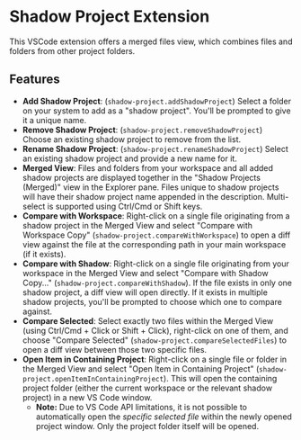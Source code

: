 # Shadow Project Extension

This VSCode extension offers a merged files view, which combines files and folders from other project folders.

## Features

*   **Add Shadow Project**: (`shadow-project.addShadowProject`) Select a folder on your system to add as a "shadow project". You'll be prompted to give it a unique name.
*   **Remove Shadow Project**: (`shadow-project.removeShadowProject`) Choose an existing shadow project to remove from the list.
*   **Rename Shadow Project**: (`shadow-project.renameShadowProject`) Select an existing shadow project and provide a new name for it.
*   **Merged View**: Files and folders from your workspace and all added shadow projects are displayed together in the "Shadow Projects (Merged)" view in the Explorer pane. Files unique to shadow projects will have their shadow project name appended in the description. Multi-select is supported using Ctrl/Cmd or Shift keys.
*   **Compare with Workspace**: Right-click on a single file originating from a shadow project in the Merged View and select "Compare with Workspace Copy" (`shadow-project.compareWithWorkspace`) to open a diff view against the file at the corresponding path in your main workspace (if it exists).
*   **Compare with Shadow**: Right-click on a single file originating from your workspace in the Merged View and select "Compare with Shadow Copy..." (`shadow-project.compareWithShadow`). If the file exists in only one shadow project, a diff view will open directly. If it exists in multiple shadow projects, you'll be prompted to choose which one to compare against.
*   **Compare Selected**: Select exactly two files within the Merged View (using Ctrl/Cmd + Click or Shift + Click), right-click on one of them, and choose "Compare Selected" (`shadow-project.compareSelectedFiles`) to open a diff view between those two specific files.
*   **Open Item in Containing Project**: Right-click on a single file or folder in the Merged View and select "Open Item in Containing Project" (`shadow-project.openItemInContainingProject`). This will open the containing project folder (either the current workspace or the relevant shadow project) in a new VS Code window.
    *   **Note:** Due to VS Code API limitations, it is not possible to automatically open the *specific selected file* within the newly opened project window. Only the project folder itself will be opened.
